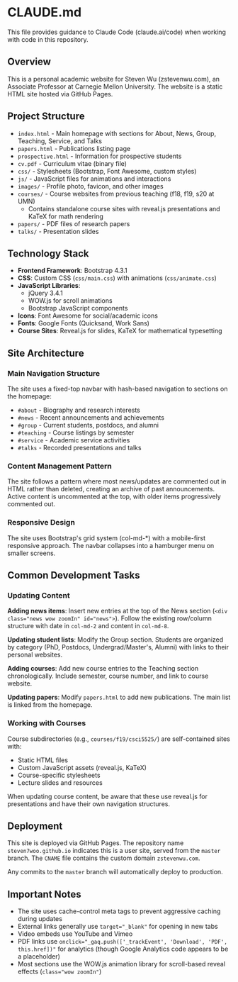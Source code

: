 # CLAUDE.md

This file provides guidance to Claude Code (claude.ai/code) when working with code in this repository.

## Overview

This is a personal academic website for Steven Wu (zstevenwu.com), an Associate Professor at Carnegie Mellon University. The website is a static HTML site hosted via GitHub Pages.

## Project Structure

- `index.html` - Main homepage with sections for About, News, Group, Teaching, Service, and Talks
- `papers.html` - Publications listing page
- `prospective.html` - Information for prospective students
- `cv.pdf` - Curriculum vitae (binary file)
- `css/` - Stylesheets (Bootstrap, Font Awesome, custom styles)
- `js/` - JavaScript files for animations and interactions
- `images/` - Profile photo, favicon, and other images
- `courses/` - Course websites from previous teaching (f18, f19, s20 at UMN)
  - Contains standalone course sites with reveal.js presentations and KaTeX for math rendering
- `papers/` - PDF files of research papers
- `talks/` - Presentation slides

## Technology Stack

- **Frontend Framework**: Bootstrap 4.3.1
- **CSS**: Custom CSS (`css/main.css`) with animations (`css/animate.css`)
- **JavaScript Libraries**:
  - jQuery 3.4.1
  - WOW.js for scroll animations
  - Bootstrap JavaScript components
- **Icons**: Font Awesome for social/academic icons
- **Fonts**: Google Fonts (Quicksand, Work Sans)
- **Course Sites**: Reveal.js for slides, KaTeX for mathematical typesetting

## Site Architecture

### Main Navigation Structure
The site uses a fixed-top navbar with hash-based navigation to sections on the homepage:
- `#about` - Biography and research interests
- `#news` - Recent announcements and achievements
- `#group` - Current students, postdocs, and alumni
- `#teaching` - Course listings by semester
- `#service` - Academic service activities
- `#talks` - Recorded presentations and talks

### Content Management Pattern
The site follows a pattern where most news/updates are commented out in HTML rather than deleted, creating an archive of past announcements. Active content is uncommented at the top, with older items progressively commented out.

### Responsive Design
The site uses Bootstrap's grid system (col-md-*) with a mobile-first responsive approach. The navbar collapses into a hamburger menu on smaller screens.

## Common Development Tasks

### Updating Content

**Adding news items**: Insert new entries at the top of the News section (`<div class="news wow zoomIn" id="news">`). Follow the existing row/column structure with date in `col-md-2` and content in `col-md-8`.

**Updating student lists**: Modify the Group section. Students are organized by category (PhD, Postdocs, Undergrad/Master's, Alumni) with links to their personal websites.

**Adding courses**: Add new course entries to the Teaching section chronologically. Include semester, course number, and link to course website.

**Updating papers**: Modify `papers.html` to add new publications. The main list is linked from the homepage.

### Working with Courses
Course subdirectories (e.g., `courses/f19/csci5525/`) are self-contained sites with:
- Static HTML files
- Custom JavaScript assets (reveal.js, KaTeX)
- Course-specific stylesheets
- Lecture slides and resources

When updating course content, be aware that these use reveal.js for presentations and have their own navigation structures.

## Deployment

This site is deployed via GitHub Pages. The repository name `steven7woo.github.io` indicates this is a user site, served from the `master` branch. The `CNAME` file contains the custom domain `zstevenwu.com`.

Any commits to the `master` branch will automatically deploy to production.

## Important Notes

- The site uses cache-control meta tags to prevent aggressive caching during updates
- External links generally use `target="_blank"` for opening in new tabs
- Video embeds use YouTube and Vimeo
- PDF links use `onclick="_gaq.push(['_trackEvent', 'Download', 'PDF', this.href])"` for analytics (though Google Analytics code appears to be a placeholder)
- Most sections use the WOW.js animation library for scroll-based reveal effects (`class="wow zoomIn"`)
